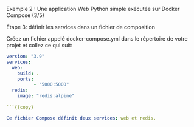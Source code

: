 Exemple 2 : Une application Web Python simple exécutée sur Docker Compose (3/5)

Étape 3: définir les services dans un fichier de composition 

Créez un fichier appelé docker-compose.yml dans le répertoire de votre projet et collez ce qui suit:


```docker-compose.yml
version: "3.9"
services:
  web:
    build: .
    ports:
	      - "5000:5000"
  redis:
    image: "redis:alpine"
	
```{{copy}

Ce fichier Compose définit deux services: web et redis.
